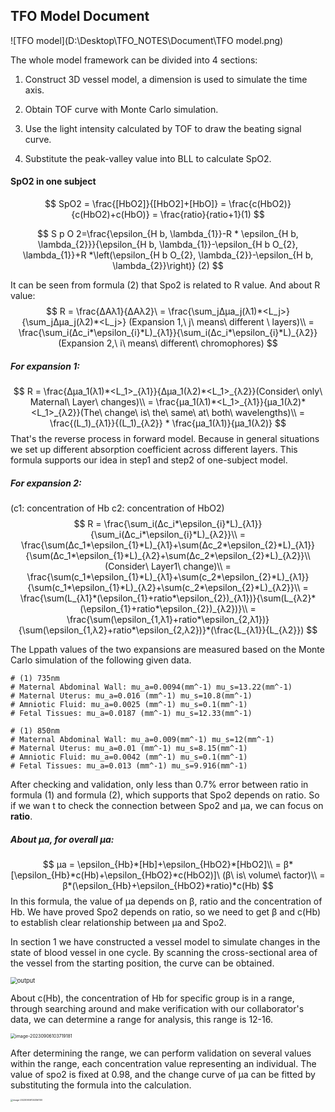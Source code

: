## TFO Model Document

![TFO model](D:\Desktop\TFO_NOTES\Document\TFO model.png)



The whole model framework can be divided into 4 sections:

1. Construct 3D vessel model, a dimension is used to simulate the time axis.

2. Obtain TOF curve with Monte Carlo simulation.

3. Use the light intensity calculated by TOF to draw the beating signal curve.

4. Substitute the peak-valley value into BLL to calculate SpO2.









#### SpO2 in one subject

$$
SpO2 = \frac{[HbO2]}{[HbO2]+[HbO]} = \frac{c(HbO2)}{c(HbO2)+c(HbO)} = \frac{ratio}{ratio+1}(1)
$$

$$
S p O 2=\frac{\epsilon_{H b, \lambda_{1}}-R * \epsilon_{H b, \lambda_{2}}}{\epsilon_{H b, \lambda_{1}}-\epsilon_{H b O_{2}, \lambda_{1}}+R *\left(\epsilon_{H b O_{2}, \lambda_{2}}-\epsilon_{H b, \lambda_{2}}\right)}
(2)
$$



It can be seen from formula (2) that Spo2 is related to R value. And about R value:
$$
R = \frac{ΔAλ1}{ΔAλ2}\
 = \frac{\sum_jΔμa_j(λ1)*<L_j>}{\sum_jΔμa_j(λ2)*<L_j>} (Expansion 1,\ j\ means\ different \ layers)\\
 = \frac{\sum_i(Δc_i*\epsilon_{i}*L)_{λ1}}{\sum_i(Δc_i*\epsilon_{i}*L)_{λ2}} (Expansion 2,\ i\ means\ different\ chromophores)
$$



##### For expansion 1:

$$
R = \frac{Δμa_1(λ1)*<L_1>_{λ1}}{Δμa_1(λ2)*<L_1>_{λ2}}(Consider\ only\ Maternal\ Layer\ changes)\\
  = \frac{μa_1(λ1)*<L_1>_{λ1}}{μa_1(λ2)*<L_1>_{λ2}}(The\ change\ is\ the\ same\ at\ both\ wavelengths)\\
  = \frac{(L_1)_{λ1}}{(L_1)_{λ2}} * \frac{μa_1(λ1)}{μa_1(λ2)}
$$
That's the reverse process in forward model. Because in general situations we set up different absorption coefficient across different layers. This formula supports our idea in step1 and step2 of one-subject model.



##### For expansion 2:  

(c1: concentration of Hb c2: concentration of HbO2)
$$
R = \frac{\sum_i(Δc_i*\epsilon_{i}*L)_{λ1}}{\sum_i(Δc_i*\epsilon_{i}*L)_{λ2}}\\
  = \frac{\sum(Δc_1*\epsilon_{1}*L)_{λ1}+\sum(Δc_2*\epsilon_{2}*L)_{λ1}}{\sum(Δc_1*\epsilon_{1}*L)_{λ2}+\sum(Δc_2*\epsilon_{2}*L)_{λ2}}\\
  (Consider\ Layer1\ change)\\
  = \frac{\sum(c_1*\epsilon_{1}*L)_{λ1}+\sum(c_2*\epsilon_{2}*L)_{λ1}}{\sum(c_1*\epsilon_{1}*L)_{λ2}+\sum(c_2*\epsilon_{2}*L)_{λ2}}\\
  = \frac{\sum(L_{λ1}*(\epsilon_{1}+ratio*\epsilon_{2})_{λ1})}{\sum(L_{λ2}*(\epsilon_{1}+ratio*\epsilon_{2})_{λ2})}\\
  = \frac{\sum(\epsilon_{1,λ1}+ratio*\epsilon_{2,λ1})}{\sum(\epsilon_{1,λ2}+ratio*\epsilon_{2,λ2})}*(\frac{L_{λ1}}{L_{λ2}})
$$



The Lppath values of the two expansions are measured based on the Monte Carlo simulation of the following given data.

```
# (1) 735nm
# Maternal Abdominal Wall: mu_a=0.0094(mm^-1) mu_s=13.22(mm^-1)
# Maternal Uterus: mu_a=0.016 (mm^-1) mu_s=10.8(mm^-1)
# Amniotic Fluid: mu_a=0.0025 (mm^-1) mu_s=0.1(mm^-1)
# Fetal Tissues: mu_a=0.0187 (mm^-1) mu_s=12.33(mm^-1)

# (1) 850nm
# Maternal Abdominal Wall: mu_a=0.009(mm^-1) mu_s=12(mm^-1)
# Maternal Uterus: mu_a=0.01 (mm^-1) mu_s=8.15(mm^-1)
# Amniotic Fluid: mu_a=0.0042 (mm^-1) mu_s=0.1(mm^-1)
# Fetal Tissues: mu_a=0.013 (mm^-1) mu_s=9.916(mm^-1)
```

After checking and validation, only less than 0.7% error between ratio in formula (1) and formula (2), which supports that Spo2 depends on ratio. So if we wan t to check the connection between Spo2 and μa, we can focus on **ratio**.





##### About μa, for overall μa:

$$
μa = \epsilon_{Hb}*[Hb]+\epsilon_{HbO2}*[HbO2]\\
   = β*[\epsilon_{Hb}*c(Hb)+\epsilon_{HbO2}*c(HbO2)]\ (β\ is\ volume\ factor)\\
   = β*(\epsilon_{Hb}+\epsilon_{HbO2}*ratio)*c(Hb)
$$
In this formula, the value of μa depends on β, ratio and the concentration of Hb. We have proved Spo2 depends on ratio, so we need to get β and c(Hb) to establish clear relationship between μa and Spo2.

In section 1 we have constructed a vessel model to simulate changes in the state of blood vessel in one cycle. By scanning the cross-sectional area of the vessel from the starting position, the curve can be obtained. 

<img src="D:\Desktop\TFO_NOTES\fig\output.png" alt="output" style="zoom:67%;" />



About c(Hb), the concentration of Hb for specific group is in a range, through searching around and make verification with our collaborator's data, we can determine a range for analysis, this range is 12-16.



<img src="C:\Users\22877\AppData\Roaming\Typora\typora-user-images\image-20230906103719181.png" alt="image-20230906103719181" style="zoom:50%;" />



After determining the range, we can perform validation on several values within the range, each concentration value representing an individual. The value of spo2 is fixed at 0.98, and the change curve of μa can be fitted by substituting the formula into the calculation.

<img src="C:\Users\22877\AppData\Roaming\Typora\typora-user-images\image-20230906104356100.png" alt="image-20230906104356100" style="zoom: 25%;" />
